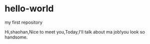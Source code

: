# hello-world
my first repository


Hi,shaohan,Nice to meet you,Today,I'll talk about ma job!you look so handsome.
